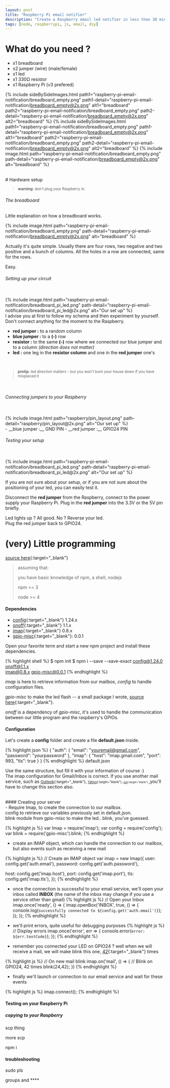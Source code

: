 ```yaml
---
layout: post
title: "Raspberry Pi email notifier"
description: "Create a Raspberry email led notifier in less than 30 minutes."
tags: [node, raspberrypi, js, email, diy]
---
```


# What do you need ?

- x1 breadboard
- x2 jumper (wire) (male/female)
- x1 led
- x1 330Ω resistor
- x1 Raspberry Pi (v3 prefered)

{% include sideBySideImages.html
  path1="raspberry-pi-email-notification/breadboard_empty.png" path1-detail="raspberry-pi-email-notification/breadboard_empty@2x.png" alt1="breadboard"
  path2="raspberry-pi-email-notification/breadboard_empty.png" path2-detail="raspberry-pi-email-notification/breadboard_empty@2x.png" alt2="breadboard"
%}
{% include sideBySideImages.html
  path1="raspberry-pi-email-notification/breadboard_empty.png" path1-detail="raspberry-pi-email-notification/breadboard_empty@2x.png" alt1="breadboard"
  path2="raspberry-pi-email-notification/breadboard_empty.png" path2-detail="raspberry-pi-email-notification/breadboard_empty@2x.png" alt2="breadboard"
%}
{% include image.html path="raspberry-pi-email-notification/breadboard_empty.png" path-detail="raspberry-pi-email-notification/breadboard_empty@2x.png" alt="breadboard" %}

<br/>
# Hardware setup

> <small>__warning__: don't plug your Raspberry in.</small>

###### The breadboard
Little explanation on how a breadboard works.

{% include image.html path="raspberry-pi-email-notification/breadboard_empty.png" path-detail="raspberry-pi-email-notification/breadboard_empty@2x.png" alt="breadboard" %}

Actually it's quite simple. Usually there are four rows, two negative and two positive and a bunch of columns.
All the holes in a row are connected, same for the rows.

Easy.

###### Setting up your circuit

<br />
{% include image.html path="raspberry-pi-email-notification/breadboard_pi_led.png" path-detail="raspberry-pi-email-notification/breadboard_pi_led@2x.png" alt="Our set up" %}

<br />
I advise you at first to follow my schema and then experiment by yourself. <br/>
Don't connect anything for the moment to the Raspberry.
<br/>

- __red jumper :__ to a random column
- __blue jumper :__ to a __(-)__ row
- __resistor :__ to the same __(-)__ row where we connected our blue jumper and to a column _(direction does not matter)_
- __led :__ one leg in the __resistor column__ and one in the __red jumper__ one's

<br />

> <small>__protip__: led direction matters - but you won't burn your house down if you have misplaced it</small>

<br />

###### Connecting jumpers to your Raspberry

<br />
{% include image.html path="raspberry/pin_layout.png" path-detail="raspberry/pin_layout@2x.png" alt="Our set up" %}
<br />
- __blue jumper :__ GND PIN
- __red jumper :__ GPIO24 PIN

###### Testing your setup

<br />
{% include image.html path="raspberry-pi-email-notification/breadboard_pi_led.png" path-detail="raspberry-pi-email-notification/breadboard_pi_led@2x.png" alt="Our set up" %}

If you are not sure about your setup, or if you are not sure about the positioning of your led, you can easily test it.

Disconnect the __red jumper__ from the Raspberry, connect to the power supply your Raspberry Pi.
Plug in the __red jumper__ into the 3.3V or the 5V pin briefly.

Led lights up ? All good.
No ? Reverse your led.<br/>
Plug the red jumper back to GPIO24.

# (very) Little programming
[source here](https://github.com/akselsio/raspberry-pi-email-notification/){:target="_blank"}

> assuming that:
>
> you have basic knowledge of npm, a shell, nodejs
>
> npm >= 3
>
> node >= 4

#### Dependencies

- [config](https://github.com/lorenwest/node-config){:target="_blank"} 1.24.x
- [onoff](https://github.com/fivdi/onoff){:target="_blank"} 1.1.x
- [imap](https://github.com/mscdex/node-imap){:target="_blank"} 0.8.x
- [gpio-misc](https://github.com/akselsio/gpio-misc-node){:target="_blank"}: 0.0.1


Open your favorite term and start a new npm project and install these dependencies.

{% highlight shell %}
$ npm init
$ npm i --save --save-exact config@1.24.0 onoff@1.1.x \
  imap@0.8.x gpio-misc@0.0.1
{% endhighlight %}

_imap_ is here to retrieve information from our mailbox, _config_ to handle configuration files.

_gpio-misc_ to make the led flash -- a small package I wrote, [source here](https://github.com/akselsio/gpio-misc-node/blob/master/src/blink/index.js){:target="_blank"}.

_onoff_ is a dependency of _gpio-misc_, it's used to handle the communication between our little program and the raspberry's GPIOs.


#### Configuration

Let's create a __config__ folder and create a file __default.json__ inside.

{% highlight json %}
{
  "auth": {
    "email": "youremail@gmail.com",
    "password": "yourpassword"
  },
  "imap": {
    "host": "imap.gmail.com",
    "port": 993,
    "tls": true
  }
}
{% endhighlight %}
default.json

Use the same structure, but fill it with your information of course :)<br/>
The imap configuration for Gmail/Inbox is correct. If you use another mail service, such as <small>[Outlook](https://support.office.com/en-us/article/POP-and-IMAP-settings-for-Outlook-Office-365-for-business-7fc677eb-2491-4cbc-8153-8e7113525f6c){:target="_blank"},
<small>[Yahoo](https://help.yahoo.com/kb/SLN4075.html){:target="blank"},
<small>[Aol](https://www.lifewire.com/what-are-aol-mail-imap-settings-1170847){:target="blank"}
</small>
</small>
</small>
,you'll have to change this section also.


<br />
#### Creating your server
<br />
- Require Imap, to create the connection to our mailbox. <br />
config to retrieve our variables previously set in default.json. <br />
blink module from gpio-misc to make the led.. blink, you've guessed.

{% highlight js %}
var Imap = require('imap');
var config = require('config');
var blink = require('gpio-misc').blink;
{% endhighlight %}

- create an IMAP object, which can handle the connection to our mailbox, but also events
such as receiving a new mail

{% highlight js %}
// Create an IMAP object
var imap = new Imap({
  user: config.get('auth.email'),
  password: config.get('auth.password'),

  host: config.get('imap.host'),
  port: config.get('imap.port'),
  tls: config.get('imap.tls'),
});
{% endhighlight %}

- once the connection is successful to your email service, we'll open your inbox called __INBOX__ (the name of the inbox may change if you use a service other than gmail)
{% highlight js %}
// Open your Inbox
imap.once('ready', () => {
  imap.openBox('INBOX', true, () => {
    console.log(`successfully connected to ${config.get('auth.email')}`);
  });
});
{% endhighlight %}

- we'll print errors, quite useful for debugging purposes
{% highlight js %}
// Display errors
imap.once('error', err => {
  console.error(`error: ${err.textCode}`);
});
{% endhighlight %}

- remember you connected your LED on GPIO24 ? well when we will receive a mail, we will make blink this one, [42](http://goo.gl/xPe7W8){:target="_blank"} times

{% highlight js %}
// On new mail blink
imap.on('mail', () => {
  // Blink on GPIO24, 42 times
  blink(24,42);
})
{% endhighlight %}

- finally we'll launch or connection to our email service and wait for these events

{% highlight js %}
imap.connect();
{% endhighlight %}

#### Testing on your Raspberry Pi

##### copying to your Raspberry

scp thing

more scp

npm i

#### troubleshooting

sudo pls

groups and ****
